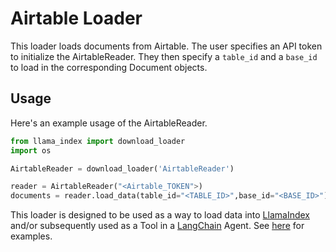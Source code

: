 # Airtable Loader

This loader loads documents from Airtable. The user specifies an API token to initialize the AirtableReader. They then specify a `table_id` and a `base_id` to load in the corresponding Document objects.

## Usage

Here's an example usage of the AirtableReader.

```python
from llama_index import download_loader
import os

AirtableReader = download_loader('AirtableReader')

reader = AirtableReader("<Airtable_TOKEN">)
documents = reader.load_data(table_id="<TABLE_ID>",base_id="<BASE_ID>")

```

This loader is designed to be used as a way to load data into [LlamaIndex](https://github.com/run-llama/llama_index/tree/main/llama_index) and/or subsequently used as a Tool in a [LangChain](https://github.com/hwchase17/langchain) Agent. See [here](https://github.com/emptycrown/llama-hub/tree/main) for examples.
